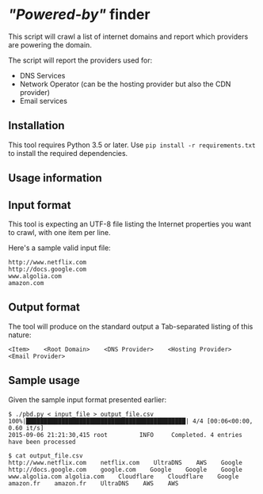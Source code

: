 # *"Powered-by"* finder

This script will crawl a list of internet domains and report which providers are powering the domain.

The script will report the providers used for:

- DNS Services
- Network Operator (can be the hosting provider but also the CDN provider)
- Email services

## Installation

This tool requires Python 3.5 or later.
Use `pip install -r requirements.txt` to install the required dependencies.

## Usage information

## Input format

This tool is expecting an UTF-8 file listing the Internet properties you want to crawl, with one item per line.

Here's a sample valid input file:

    http://www.netflix.com
    http://docs.google.com
    www.algolia.com
    amazon.com

## Output format

The tool will produce on the standard output a Tab-separated listing of this nature:

    <Item>    <Root Domain>    <DNS Provider>    <Hosting Provider>    <Email Provider>

## Sample usage

Given the sample input format presented earlier:

    $ ./pbd.py < input_file > output_file.csv
    100%|█████████████████████████████████████████████| 4/4 [00:06<00:00,  0.60 it/s]
    2015-09-06 21:21:30,415 root         INFO     Completed. 4 entries have been processed

    $ cat output_file.csv
    http://www.netflix.com    netflix.com    UltraDNS    AWS    Google
    http://docs.google.com    google.com    Google    Google    Google
    www.algolia.com algolia.com    Cloudflare    Cloudflare    Google
    amazon.fr    amazon.fr    UltraDNS    AWS    AWS
